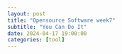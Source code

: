 ```yaml
---
layout: post
title: "Opensource Software week7"
subtitle: "You Can Do It"
date: 2024-04-17 19:00:00
categories: [tool]
---
```

